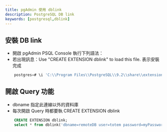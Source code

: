 ```yaml
---
title: pgAdmin 使用 dblink
description: PostgreSQL DB link
keywords: [postgresql,dblink]
---
```


## 安裝 DB link
* 開啟 pgAdmin PSQL Console 執行下列語法：
* 若出現訊息：Use "CREATE EXTENSION dblink" to load this file. 表示安裝完成

```sql
    postgres=# \i 'C:\\Program Files\\PostgreSQL\\9.2\\share\\extension\\dblink--1.0.sql'
```

## 開啟 Query 功能
* dbname 指定此連線以外的資料庫
* 每次開啟 Query 時都要執 CREATE EXTENSION dblink

```sql
    CREATE EXTENSION dblink;
    select * from dblink('dbname=remoteDB user=totem password=myPassword','select email from account_table') as t1(email varchar);
```
